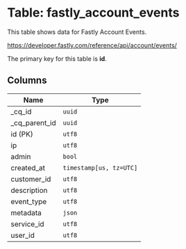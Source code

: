 # Table: fastly_account_events

This table shows data for Fastly Account Events.

https://developer.fastly.com/reference/api/account/events/

The primary key for this table is **id**.

## Columns

| Name          | Type          |
| ------------- | ------------- |
|_cq_id|`uuid`|
|_cq_parent_id|`uuid`|
|id (PK)|`utf8`|
|ip|`utf8`|
|admin|`bool`|
|created_at|`timestamp[us, tz=UTC]`|
|customer_id|`utf8`|
|description|`utf8`|
|event_type|`utf8`|
|metadata|`json`|
|service_id|`utf8`|
|user_id|`utf8`|